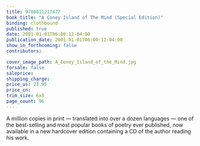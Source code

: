 ```yaml
---
title: 9780811217477
book_title: "A Coney Island of The Mind (Special Edition)"
binding: clothbound
published: true
date: 2001-01-01T06:00:12-04:00
publication_date: 2001-01-01T06:00:12-04:00
show_in_forthcoming: false
contributors:

cover_image_path: A_Coney_Island_of_the_Mind.jpg
forsale: false
saleprice:
shipping_charge:
price_us: 23.95
price_cn:
trim_size: 6x8
page_count: 96
---
```

A million copies in print — translated into over a dozen languages — one of the best-selling and most popular books of poetry ever published, now available in a new hardcover edition containing a CD of the author reading his work.

